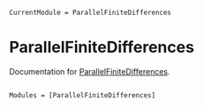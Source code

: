 ```@meta
CurrentModule = ParallelFiniteDifferences
```

# ParallelFiniteDifferences

Documentation for [ParallelFiniteDifferences](https://github.com/archermarks/ParallelFiniteDifferences.jl).

```@index
```

```@autodocs
Modules = [ParallelFiniteDifferences]
```
